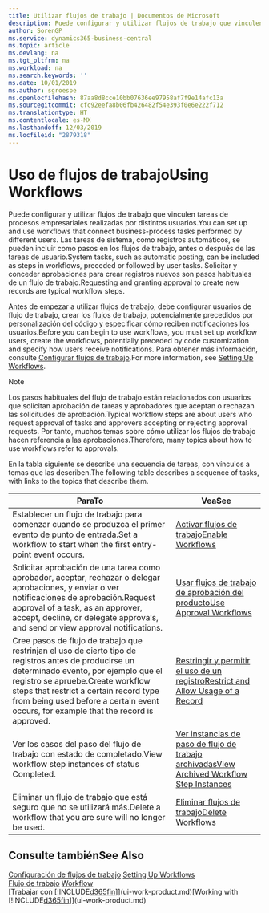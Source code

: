 ```yaml
---
title: Utilizar flujos de trabajo | Documentos de Microsoft
description: Puede configurar y utilizar flujos de trabajo que vinculen tareas de procesos empresariales realizadas por distintos usuarios. Las tareas de sistema, como registros automáticos, se pueden incluir como pasos en los flujos de trabajo, antes o después de las tareas de usuario. Solicitar y conceder aprobaciones para crear registros nuevos son pasos habituales de un flujo de trabajo.
author: SorenGP
ms.service: dynamics365-business-central
ms.topic: article
ms.devlang: na
ms.tgt_pltfrm: na
ms.workload: na
ms.search.keywords: ''
ms.date: 10/01/2019
ms.author: sgroespe
ms.openlocfilehash: 87aa8d8cce10bb07636ee97958af7f9e14afc13a
ms.sourcegitcommit: cfc92eefa8b06fb426482f54e393f0e6e222f712
ms.translationtype: HT
ms.contentlocale: es-MX
ms.lasthandoff: 12/03/2019
ms.locfileid: "2879318"
---
```

# <a name="using-workflows"></a><span data-ttu-id="bc975-105">Uso de flujos de trabajo</span><span class="sxs-lookup"><span data-stu-id="bc975-105">Using Workflows</span></span>
<span data-ttu-id="bc975-106">Puede configurar y utilizar flujos de trabajo que vinculen tareas de procesos empresariales realizadas por distintos usuarios.</span><span class="sxs-lookup"><span data-stu-id="bc975-106">You can set up and use workflows that connect business-process tasks performed by different users.</span></span> <span data-ttu-id="bc975-107">Las tareas de sistema, como registros automáticos, se pueden incluir como pasos en los flujos de trabajo, antes o después de las tareas de usuario.</span><span class="sxs-lookup"><span data-stu-id="bc975-107">System tasks, such as automatic posting, can be included as steps in workflows, preceded or followed by user tasks.</span></span> <span data-ttu-id="bc975-108">Solicitar y conceder aprobaciones para crear registros nuevos son pasos habituales de un flujo de trabajo.</span><span class="sxs-lookup"><span data-stu-id="bc975-108">Requesting and granting approval to create new records are typical workflow steps.</span></span>  

 <span data-ttu-id="bc975-109">Antes de empezar a utilizar flujos de trabajo, debe configurar usuarios de flujo de trabajo, crear los flujos de trabajo, potencialmente precedidos por personalización del código y especificar cómo reciben notificaciones los usuarios.</span><span class="sxs-lookup"><span data-stu-id="bc975-109">Before you can begin to use workflows, you must set up workflow users, create the workflows, potentially preceded by code customization and specify how users receive notifications.</span></span> <span data-ttu-id="bc975-110">Para obtener más información, consulte [Configurar flujos de trabajo](across-set-up-workflows.md).</span><span class="sxs-lookup"><span data-stu-id="bc975-110">For more information, see [Setting Up Workflows](across-set-up-workflows.md).</span></span>  

> [!NOTE]  
>  <span data-ttu-id="bc975-111">Los pasos habituales del flujo de trabajo están relacionados con usuarios que solicitan aprobación de tareas y aprobadores que aceptan o rechazan las solicitudes de aprobación.</span><span class="sxs-lookup"><span data-stu-id="bc975-111">Typical workflow steps are about users who request approval of tasks and approvers accepting or rejecting approval requests.</span></span> <span data-ttu-id="bc975-112">Por tanto, muchos temas sobre cómo utilizar los flujos de trabajo hacen referencia a las aprobaciones.</span><span class="sxs-lookup"><span data-stu-id="bc975-112">Therefore, many topics about how to use workflows refer to approvals.</span></span>  

 <span data-ttu-id="bc975-113">En la tabla siguiente se describe una secuencia de tareas, con vínculos a temas que las describen.</span><span class="sxs-lookup"><span data-stu-id="bc975-113">The following table describes a sequence of tasks, with links to the topics that describe them.</span></span>  

|<span data-ttu-id="bc975-114">**Para**</span><span class="sxs-lookup"><span data-stu-id="bc975-114">**To**</span></span>|<span data-ttu-id="bc975-115">**Vea**</span><span class="sxs-lookup"><span data-stu-id="bc975-115">**See**</span></span>|  
|------------|-------------|  
|<span data-ttu-id="bc975-116">Establecer un flujo de trabajo para comenzar cuando se produzca el primer evento de punto de entrada.</span><span class="sxs-lookup"><span data-stu-id="bc975-116">Set a workflow to start when the first entry-point event occurs.</span></span>|[<span data-ttu-id="bc975-117">Activar flujos de trabajo</span><span class="sxs-lookup"><span data-stu-id="bc975-117">Enable Workflows</span></span>](across-how-to-enable-workflows.md)|  
|<span data-ttu-id="bc975-118">Solicitar aprobación de una tarea como aprobador, aceptar, rechazar o delegar aprobaciones, y enviar o ver notificaciones de aprobación.</span><span class="sxs-lookup"><span data-stu-id="bc975-118">Request approval of a task, as an approver, accept, decline, or delegate approvals, and send or view approval notifications.</span></span>|[<span data-ttu-id="bc975-119">Usar flujos de trabajo de aprobación del producto</span><span class="sxs-lookup"><span data-stu-id="bc975-119">Use Approval Workflows</span></span>](across-how-use-approval-workflows.md)|  
|<span data-ttu-id="bc975-120">Cree pasos de flujo de trabajo que restrinjan el uso de cierto tipo de registros antes de producirse un determinado evento, por ejemplo que el registro se apruebe.</span><span class="sxs-lookup"><span data-stu-id="bc975-120">Create workflow steps that restrict a certain record type from being used before a certain event occurs, for example that the record is approved.</span></span>|[<span data-ttu-id="bc975-121">Restringir y permitir el uso de un registro</span><span class="sxs-lookup"><span data-stu-id="bc975-121">Restrict and Allow Usage of a Record</span></span>](across-how-to-restrict-and-allow-usage-of-a-record.md)|  
|<span data-ttu-id="bc975-122">Ver los casos del paso del flujo de trabajo con estado de completado.</span><span class="sxs-lookup"><span data-stu-id="bc975-122">View workflow step instances of status Completed.</span></span>|[<span data-ttu-id="bc975-123">Ver instancias de paso de flujo de trabajo archivadas</span><span class="sxs-lookup"><span data-stu-id="bc975-123">View Archived Workflow Step Instances</span></span>](across-how-to-view-archived-workflow-step-instances.md)|  
|<span data-ttu-id="bc975-124">Eliminar un flujo de trabajo que está seguro que no se utilizará más.</span><span class="sxs-lookup"><span data-stu-id="bc975-124">Delete a workflow that you are sure will no longer be used.</span></span>|[<span data-ttu-id="bc975-125">Eliminar flujos de trabajo</span><span class="sxs-lookup"><span data-stu-id="bc975-125">Delete Workflows</span></span>](across-how-to-delete-workflows.md)|  

## <a name="see-also"></a><span data-ttu-id="bc975-126">Consulte también</span><span class="sxs-lookup"><span data-stu-id="bc975-126">See Also</span></span>  
<span data-ttu-id="bc975-127">[Configuración de flujos de trabajo](across-set-up-workflows.md) </span><span class="sxs-lookup"><span data-stu-id="bc975-127">[Setting Up Workflows](across-set-up-workflows.md) </span></span>  
<span data-ttu-id="bc975-128">[Flujo de trabajo](across-workflow.md) </span><span class="sxs-lookup"><span data-stu-id="bc975-128">[Workflow](across-workflow.md) </span></span>  
<span data-ttu-id="bc975-129">[Trabajar con [!INCLUDE[d365fin](includes/d365fin_md.md)]](ui-work-product.md)</span><span class="sxs-lookup"><span data-stu-id="bc975-129">[Working with [!INCLUDE[d365fin](includes/d365fin_md.md)]](ui-work-product.md)</span></span>
